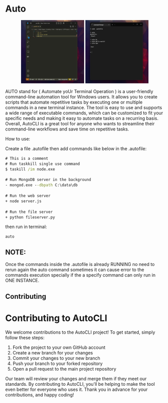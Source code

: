  # Auto
<p align="center">
  <img width="200" height="200" src="https://github.com/marcuwynu23/Auto/blob/main/docs/images/1.jpg" />
   <img width="200" height="200" src="https://github.com/marcuwynu23/Auto/blob/main/docs/images/2.jpg" />
</p>

AUTO stand for ( Automate yoUr Terminal Operation ) is a user-friendly command-line automation tool for Windows users. It allows you to create scripts that automate repetitive tasks by executing one or multiple commands in a new terminal instance. The tool is easy to use and supports a wide range of executable commands, which can be customized to fit your specific needs and making it easy to automate tasks on a recurring basis. Overall, AutoCLI is a great tool for anyone who wants to streamline their command-line workflows and save time on repetitive tasks.


How to use:

Create a file .autofile then add commands like below in the .autofile:
```cmd
# This is a comment
# Run taskkill single use command
$ taskill /im node.exe

# Run MongoDB server in the background
- mongod.exe --dbpath C:\data\db

# Run the web server
+ node server.js

# Run the file server
+ python fileserver.py

```

then run in terminal:
```
auto
```

## NOTE:
Once the commands inside the .autofile is already RUNNING no need to rerun again the auto command sometimes it can cause error to the commands execution
specially if the a specify command can only run in ONE INSTANCE.


<!-- CONTRIBUTING -->
## Contributing
# Contributing to AutoCLI

We welcome contributions to the AutoCLI project! To get started, simply follow these steps:

1. Fork the project to your own GitHub account
2. Create a new branch for your changes
3. Commit your changes to your new branch
4. Push your branch to your forked repository
5. Open a pull request to the main project repository

Our team will review your changes and merge them if they meet our standards. By contributing to AutoCLI, you'll be helping to make the tool even better for everyone who uses it. Thank you in advance for your contributions, and happy coding!

